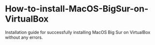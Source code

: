 # How-to-install-MacOS-BigSur-on-VirtualBox
Installation guide for successfully installing MacOS Big Sur on VirtualBox without any errors.
